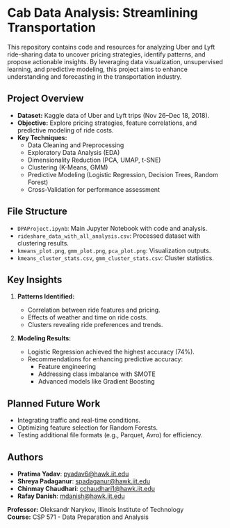 # Cab Data Analysis: Streamlining Transportation

This repository contains code and resources for analyzing Uber and Lyft ride-sharing data to uncover pricing strategies, identify patterns, and propose actionable insights. By leveraging data visualization, unsupervised learning, and predictive modeling, this project aims to enhance understanding and forecasting in the transportation industry.

## Project Overview

- **Dataset:** Kaggle data of Uber and Lyft trips (Nov 26–Dec 18, 2018).
- **Objective:** Explore pricing strategies, feature correlations, and predictive modeling of ride costs.
- **Key Techniques:**
  - Data Cleaning and Preprocessing
  - Exploratory Data Analysis (EDA)
  - Dimensionality Reduction (PCA, UMAP, t-SNE)
  - Clustering (K-Means, GMM)
  - Predictive Modeling (Logistic Regression, Decision Trees, Random Forest)
  - Cross-Validation for performance assessment

## File Structure

- `DPAProject.ipynb`: Main Jupyter Notebook with code and analysis.
- `rideshare_data_with_all_analysis.csv`: Processed dataset with clustering results.
- `kmeans_plot.png`, `gmm_plot.png`, `pca_plot.png`: Visualization outputs.
- `kmeans_cluster_stats.csv`, `gmm_cluster_stats.csv`: Cluster statistics.

## Key Insights

1. **Patterns Identified:**
   - Correlation between ride features and pricing.
   - Effects of weather and time on ride costs.
   - Clusters revealing ride preferences and trends.

2. **Modeling Results:**
   - Logistic Regression achieved the highest accuracy (74%).
   - Recommendations for enhancing predictive accuracy:
     - Feature engineering
     - Addressing class imbalance with SMOTE
     - Advanced models like Gradient Boosting

## Planned Future Work

- Integrating traffic and real-time conditions.
- Optimizing feature selection for Random Forests.
- Testing additional file formats (e.g., Parquet, Avro) for efficiency.

## Authors

- **Pratima Yadav**: [pyadav6@hawk.iit.edu](mailto:pyadav6@hawk.iit.edu)
- **Shreya Padaganur**: [spadaganur@hawk.iit.edu](mailto:spadaganur@hawk.iit.edu)
- **Chinmay Chaudhari**: [cchaudhari1@hawk.iit.edu](mailto:cchaudhari1@hawk.iit.edu)
- **Rafay Danish**: [mdanish@hawk.iit.edu](mailto:mdanish@hawk.iit.edu)

**Professor:** Oleksandr Narykov, Illinois Institute of Technology  
**Course:** CSP 571 - Data Preparation and Analysis
